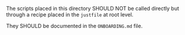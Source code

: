 The scripts placed in this directory SHOULD NOT be called directly but through a recipe placed in the `justfile` at root level.

They SHOULD be documented in the `ONBOARDING.md` file.
